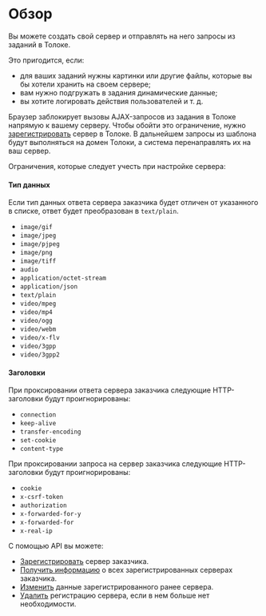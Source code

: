 # Обзор

Вы можете создать свой сервер и отправлять на него запросы из заданий в Толоке.

Это пригодится, если:

- для ваших заданий нужны картинки или другие файлы, которые вы бы хотели хранить на своем сервере;
- вам нужно подгружать в задания динамические данные;
- вы хотите логировать действия пользователей и т. д.

Браузер заблокирует вызовы AJAX-запросов из задания в Толоке напрямую к вашему серверу. Чтобы обойти это ограничение, нужно [зарегистрировать](httpproxy-registration.md) сервер в Толоке. В дальнейшем запросы из шаблона будут выполняться на домен Толоки, а система перенаправлять их на ваш сервер.

Ограничения, которые следует учесть при настройке сервера:

#### Тип данных

Если тип данных ответа сервера заказчика будет отличен от указанного в списке, ответ будет преобразован в `text/plain`.

- `image/gif`
- `image/jpeg`
- `image/pjpeg`
- `image/png`
- `image/tiff`
- `audio`
- `application/octet-stream`
- `application/json`
- `text/plain`
- `video/mpeg`
- `video/mp4`
- `video/ogg`
- `video/webm`
- `video/x-flv`
- `video/3gpp`
- `video/3gpp2`

#### Заголовки

При проксировании ответа сервера заказчика следующие HTTP-заголовки будут проигнорированы:

- `connection`
- `keep-alive`
- `transfer-encoding`
- `set-cookie`
- `content-type`

При проксировании запроса на сервер заказчика следующие HTTP-заголовки будут проигнорированы:

- `cookie`
- `x-csrf-token`
- `authorization`
- `x-forwarded-for-y`
- `x-forwarded-for`
- `x-real-ip`

C помощью API вы можете:

- [Зарегистрировать](httpproxy-registration.md) сервер заказчика.
- [Получить информацию](httpproxy-get-info.md) о всех зарегистрированных серверах заказчика.
- [Изменить](httpproxy-edit.md) данные зарегистрированного ранее сервера.
- [Удалить](httpproxy-delete.md) регистрацию сервера, если в нем больше нет необходимости.